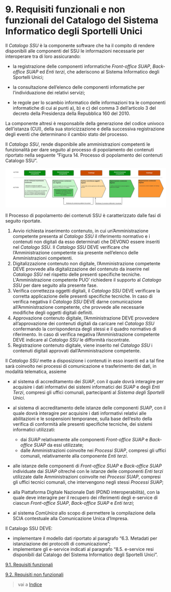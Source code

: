 # 9. Requisiti funzionali e non funzionali del Catalogo del Sistema Informatico degli Sportelli Unici

Il *Catalogo SSU* è la componente software che ha il compito di rendere disponibili alle componenti del SSU le informazioni necessarie per interoperare tra di loro assicurando:

- la registrazione delle componenti informatiche *Front-office SUAP*, *Back-office SUAP* ed *Enti terzi*, che aderiscono al Sistema Informatico degli Sportelli Unici;

- 	la consultazione dell’elenco delle componenti informatiche per l’individuazione dei relativi servizi;

-	le regole per lo scambio informatico delle informazioni tra le componenti informatiche di cui ai punti a), b) e c) del comma 3 dell’articolo 3 del decreto della Presidenza della Repubblica 160 del 2010.

La componente altresì è responsabile della generazione del codice univoco dell’istanza (CUI),  della sua  storicizzazione e della successiva registrazione degli eventi che determinano il cambio stato del processo.

Il *Catalogo SSU*, rende disponibile alle amministrazioni competenti le funzionalità per dare seguito al processo di popolamento dei contenuti riportato nella seguente “Figura 14. Processo di popolamento dei contenuti Catalogo SSU”.

![Figura 14. Processo di popolamento dei contenuti Catalogo SSU ](../../image/workflow-popolamento-metadati-catalogo.png)

Il Processo di popolamento dei contenuti SSU è caratterizzato dalle fasi di seguito riportate.

1.	Avvio richiesta inserimento contenuto, in cui un’Amministrazione competente presenta al *Catalogo SSU* il riferimento normativo e i contenuti non digitali da esso determinati che DEVONO essere inseriti nel *Catalogo SSU*. Il *Catalogo SSU* DEVE verificare che l’Amministrazione competente sia presente nell’elenco delle Amministrazioni competenti.
2.	Digitalizzazione contenuto non digitale, l’Amministrazione competente DEVE provvede alla digitalizzazione del contenuto da inserire nel *Catalogo SSU* nel rispetto delle presenti specifiche tecniche. L'Amministrazione competente PUO’ richiedere il supporto al *Catalogo SSU* per dare seguito alla presente fase.
3.	Verifica correttezza oggetti digitali, il *Catalogo SSU* DEVE verificare la corretta applicazione delle presenti specifiche tecniche. In caso di verifica negativa il *Catalogo SSU* DEVE darne comunicazione all’Amministrazione competente, che provvede alle necessarie modifiche degli oggetti digitali definiti. 
4.	Approvazione contenuto digitale, l’Amministrazione DEVE provvedere all’approvazione dei contenuti digitali da caricare nel *Catalogo SSU* confermando la corrispondenza degli stessi e il quadro normativo di riferimento. In caso di verifica negativa l’Amministrazione competente DEVE indicare al *Catalogo SSU* le difformità riscontrate.
5.	Registrazione contenuto digitale, viene inserito nel *Catalogo SSU* i contenuti digitali approvati dall’Amministrazione competente.

Il *Catalogo SSU* mette a disposizione i contenuti in esso inseriti ed a tal fine sarà coinvolto nei processi di comunicazione e trasferimento dei dati, in modalità telematica, assieme
- al sistema di accreditamento dei *SUAP*, con il quale dovrà interagire per acquisire i dati informativi dei sistemi informatici dei *SUAP* e degli *Enti Terzi*, compresi gli uffici comunali, partecipanti al *Sistema degli Sportelli Unici*.
- al sistema di accreditamento delle istanze delle componenti *SUAP*, con il quale dovrà interagire per acquisire i dati informativi relativi alle abilitazioni e le sospensioni temporanee, sulla base dell’esito della verifica di conformità alle presenti specifiche tecniche, dei sistemi informatici utilizzati: 

    - dai *SUAP* relativamente alle componenti *Front-office SUAP* e *Back-office SUAP* da essi utilizzate;
    - dalle Amministrazioni coinvolte nei *Processi SUAP*, compresi gli uffici comunali, relativamente alla componente *Enti terzi*.
- alle istanze delle componenti di *Front-office SUAP* e *Back-office SUAP* individuate dai *SUAP* oltreché con le istanze delle componenti *Enti terzi* utilizzate dalle Amministrazioni coinvolte nei *Processi SUAP*, compresi gli uffici tecnici comunali, che intervengono negli stessi *Processi SUAP*;
- alla Piattaforma Digitale Nazionale Dati (PDND interoperabilità), con la quale deve interagire per il recupero dei riferimenti degli e-service di ciascun *Front-office SUAP*, *Back-office SUAP* e *Enti terzi*;
-   al sistema *ComUnica* allo scopo di permettere la compilazione della SCIA contestuale alla Comunicazione Unica d’Impresa.

Il Catalogo SSU DEVE:
-   implementare il modello dati riportato al paragrafo “6.3. Metadati per istanziazione dei protocolli di comunicazione”;
-   implementare gli e-service indicati al paragrafo “8.5. e-service resi disponibili dal Catalogo del Sistema Informatico degli Sportelli Unici”.

[9.1. Requisiti funzionali](09_01/09_01.md)

[9.2. Requisiti non funzionali](09_02.md)

> vai a [Indice](../indice.md)
